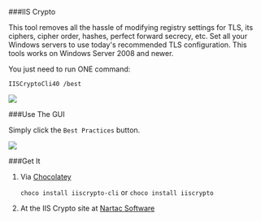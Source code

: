 <!-- {Title:"Windows Admins: No More Excuses For Outdated IIS TLS Settings",PublishedOn:"14 Jul 2015",Intro:"Drop-dead easy TLS protocol, cipher, and hash configuration.",Tags:["windows","ssl"]} -->

###IIS Crypto

This tool removes all the hassle of modifying registry settings for TLS, its ciphers, cipher order, hashes, perfect forward secrecy, etc. Set all your Windows servers to use today's recommended TLS configuration. This tools works on Windows Server 2008 and newer.

You just need to run ONE command:

    IISCryptoCli40 /best

![](http://i.imgur.com/dST3RDW.png)

###Use The GUI

Simply click the `Best Practices` button.

![](http://i.imgur.com/Gbx7wYQ.png)


###Get It

1. Via [Chocolatey](https://chocolatey.org/packages?q=nartac)

   `choco install iiscrypto-cli`
   or
   `choco install iiscrypto`
    
2. At the IIS Crypto site at [Nartac Software](https://www.nartac.com/Products/IISCrypto/Download)

